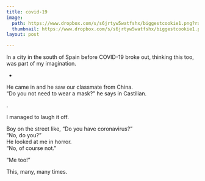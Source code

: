 ```yaml
---
title: covid-19
image: 
  path: https://www.dropbox.com/s/s6jrtyw5watfshx/biggestcookie1.png?raw=1
  thumbnail: https://www.dropbox.com/s/s6jrtyw5watfshx/biggestcookie1.png?raw=1
layout: post

---
```


In a city in the south of Spain before COVID-19 broke out, thinking this too, was part of my imagination. 

<!--more-->

-

He came in and he saw our classmate from China. <br/>
“Do you not need to wear a mask?” he says in Castilian.

.

I managed to laugh it off. 

Boy on the street like, “Do you have coronavirus?” <br/>
“No, do you?” <br/>
He looked at me in horror.<br/>
“No, of course not.”

“Me too!”

This, many, many times. 

